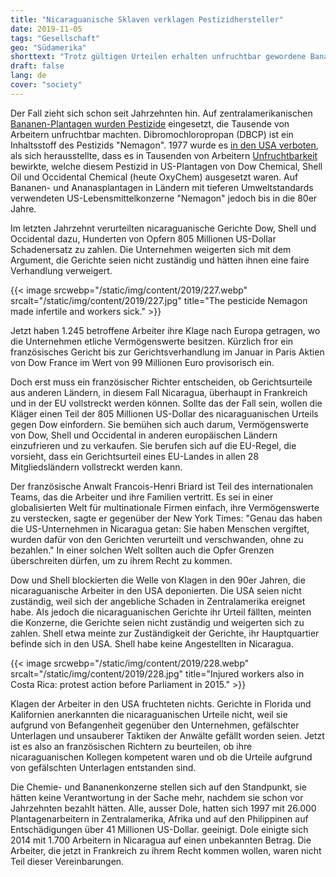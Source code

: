 ```yaml
---
title: "Nicaraguanische Sklaven verklagen Pestizidhersteller"
date: 2019-11-05
tags: "Gesellschaft"
geo: "Südamerika"
shorttext: "Trotz gültigen Urteilen erhalten unfruchtbar gewordene Bananen-Arbeiter kein Geld. Jetzt klagen sie in Frankreich."
draft: false
lang: de
cover: "society"
---
```


Der Fall zieht sich schon seit Jahrzehnten hin. Auf zentralamerikanischen [Bananen-Plantagen wurden Pestizide](https://beyondpesticides.org/dailynewsblog/2019/10/banana-workers-made-sterile-from-pesticide-sue-dow-in-france/ "Banana Workers Made Sterile from Pesticide Sue Dow in France") eingesetzt, die Tausende von Arbeitern unfruchtbar machten. Dibromochloropropan (DBCP) ist ein Inhaltsstoff des Pestizids "Nemagon". 1977 wurde es [in den USA verboten](https://www.ncbi.nlm.nih.gov/pubmed/7015501 "Dibromochloropropane: a review."), als sich herausstellte, dass es in Tausenden von Arbeitern [Unfruchtbarkeit](https://www.nytimes.com/2019/09/19/business/energy-environment/dow-chemical-pesticide-banana-workers.html "Sterilized Workers Seek to Collect Damages Against Dow Chemical in France") bewirkte, welche diesem Pestizid in US-Plantagen von Dow Chemical, Shell Oil und Occidental Chemical (heute OxyChem) ausgesetzt waren. Auf Bananen- und Ananasplantagen in Ländern mit tieferen Umweltstandards verwendeten US-Lebensmittelkonzerne "Nemagon" jedoch bis in die 80er Jahre.

Im letzten Jahrzehnt verurteilten nicaraguanische Gerichte Dow, Shell und Occidental dazu, Hunderten von Opfern 805 Millionen US-Dollar Schadenersatz zu zahlen. Die Unternehmen weigerten sich mit dem Argument, die Gerichte seien nicht zuständig und hätten ihnen eine faire Verhandlung verweigert.

{{< image srcwebp="/static/img/content/2019/227.webp" srcalt="/static/img/content/2019/227.jpg" title="The pesticide Nemagon made infertile and workers sick." >}}

Jetzt haben 1.245 betroffene Arbeiter ihre Klage nach Europa getragen, wo die Unternehmen etliche Vermögenswerte besitzen. Kürzlich fror ein französisches Gericht bis zur Gerichtsverhandlung im Januar in Paris Aktien von Dow France im Wert von 99 Millionen Euro provisorisch ein.

Doch erst muss ein französischer Richter entscheiden, ob Gerichtsurteile aus anderen Ländern, in diesem Fall Nicaragua, überhaupt in Frankreich und in der EU vollstreckt werden können. Sollte das der Fall sein, wollen die Kläger einen Teil der 805 Millionen US-Dollar des nicaraguanischen Urteils gegen Dow einfordern. Sie bemühen sich auch darum, Vermögenswerte von Dow, Shell und Occidental in anderen europäischen Ländern einzufrieren und zu verkaufen. Sie berufen sich auf die EU-Regel, die vorsieht, dass ein Gerichtsurteil eines EU-Landes in allen 28 Mitgliedsländern vollstreckt werden kann.

Der französische Anwalt Francois-Henri Briard ist Teil des internationalen Teams, das die Arbeiter und ihre Familien vertritt. Es sei in einer globalisierten Welt für multinationale Firmen einfach, ihre Vermögenswerte zu verstecken, sagte er gegenüber der New York Times: "Genau das haben die US-Unternehmen in Nicaragua getan: Sie haben Menschen vergiftet, wurden dafür von den Gerichten verurteilt und verschwanden, ohne zu bezahlen." In einer solchen Welt sollten auch die Opfer Grenzen überschreiten dürfen, um zu ihrem Recht zu kommen.

Dow und Shell blockierten die Welle von Klagen in den 90er Jahren, die nicaraguanische Arbeiter in den USA deponierten. Die USA seien nicht zuständig, weil sich der angebliche Schaden in Zentralamerika ereignet habe. Als jedoch die nicaraguanischen Gerichte ihr Urteil fällten, meinten die Konzerne, die Gerichte seien nicht zuständig und weigerten sich zu zahlen. Shell etwa meinte zur Zuständigkeit der Gerichte, ihr Hauptquartier befinde sich in den USA. Shell habe keine Angestellten in Nicaragua.

{{< image srcwebp="/static/img/content/2019/228.webp" srcalt="/static/img/content/2019/228.jpg" title="Injured workers also in Costa Rica: protest action before Parliament in 2015." >}}

Klagen der Arbeiter in den USA fruchteten nichts. Gerichte in Florida und Kalifornien anerkannten die nicaraguanischen Urteile nicht, weil sie aufgrund von Befangenheit gegenüber den Unternehmen, gefälschter Unterlagen und unsauberer Taktiken der Anwälte gefällt worden seien. Jetzt ist es also an französischen Richtern zu beurteilen, ob ihre nicaraguanischen Kollegen kompetent waren und ob die Urteile aufgrund von gefälschten Unterlagen entstanden sind.

Die Chemie- und Bananenkonzerne stellen sich auf den Standpunkt, sie hätten keine Verantwortung in der Sache mehr, nachdem sie schon vor Jahrzehnten bezahlt hätten. Alle, ausser Dole, hatten sich 1997 mit 26.000 Plantagenarbeitern in Zentralamerika, Afrika und auf den Philippinen auf Entschädigungen über 41 Millionen US-Dollar. geeinigt. Dole einigte sich 2014 mit 1.700 Arbeitern in Nicaragua auf einen unbekannten Betrag. Die Arbeiter, die jetzt in Frankreich zu ihrem Recht kommen wollen, waren nicht Teil dieser Vereinbarungen.
